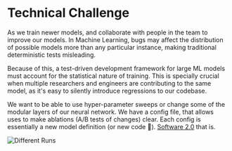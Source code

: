 # Technical Challenge

As we train newer models, and collaborate with people in the team to improve our models. In Machine Learning, bugs may affect the distribution of possible models more than any particular instance, making traditional deterministic tests misleading. 

Because of this, a test-driven development framework for large ML models must account for the statistical nature of training. This is specially crucial when multiple researchers and engineers are contributing to the same model, as it's easy to silently introduce regressions to our codebase. 

We want to be able to use hyper-parameter sweeps or change some of the modular layers of our neural network. We have a config file, that allows uses to make ablations (A/B tests of changes) clear. Each config is essentially a new model definition (or new code 🙂). [Software 2.0](https://www.google.com/search?q=software+2.0&oq=software+2.0&aqs=chrome..69i57j0l2j69i60l2j69i61.2182j0j7&sourceid=chrome&ie=UTF-8) that is.


![Different Runs](https://www.notion.so/image/https%3A%2F%2Fs3-us-west-2.amazonaws.com%2Fsecure.notion-static.com%2F61999c10-7880-434f-b035-d04e1c200b39%2F5d65a8941b07761910ac232f_SIt7zCz7MYI0UM1htCeinwqXsR8YW1A8-XRZpZLDLcQ74bhx-kRpbj67HqsdidEBqHCiXrw3kI6voTZpgfX8EIjkriV-a1sHs8_jBXMNKsBXmOxTRI0oO_nMHHqs6r8CpRSkDJ_4.png?table=block&id=d672ae1f-e9dc-4d2e-ad5d-cc01ff31e8fb&width=3200&cache=v2)
